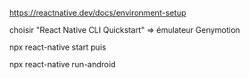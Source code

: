 https://reactnative.dev/docs/environment-setup

choisir "React Native CLI Quickstart" => émulateur Genymotion


npx react-native start puis

npx react-native run-android
